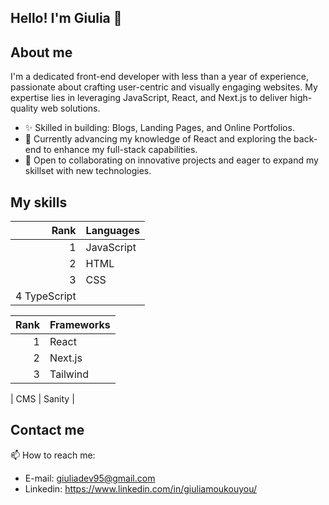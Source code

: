 ## Hello! I'm Giulia 👋

<!--
**giuliadev95/giuliadev95** is a ✨ _special_ ✨ repository because its `README.md` (this file) appears on your GitHub profile.

Here are some ideas to get you started:

- 🔭 I’m currently working on ...
- 🌱 I’m currently learning ...
- 👯 I’m looking to collaborate on ...
- 🤔 I’m looking for help with ...
- 💬 Ask me about ...
- 📫 How to reach me: ...
- 😄 Pronouns: ...
- ⚡ Fun fact: ...
-->
<!-- Profile Image -->
## About me
I'm a dedicated front-end developer with less than a year of experience, passionate about crafting user-centric and visually engaging websites. My expertise lies in leveraging JavaScript, React, and Next.js to deliver high-quality web solutions.

- ✨ Skilled in building: Blogs, Landing Pages, and Online Portfolios.
- 🐲 Currently advancing my knowledge of React and exploring the back-end to enhance my full-stack capabilities.
- 🤝 Open to collaborating on innovative projects and eager to expand my skillset with new technologies.


## My skills

| Rank | Languages |
|-----:|-----------|
|     1| JavaScript|
|     2| HTML      |
|     3| CSS       |
|     4 TypeScript |

| Rank | Frameworks |
|-----:|------------|
|     1| React      |
|     2| Next.js    |
|     3| Tailwind   |

| CMS | Sanity      |


## Contact me
 📫 How to reach me: 
 - E-mail: giuliadev95@gmail.com
-  Linkedin: https://www.linkedin.com/in/giuliamoukouyou/
  

